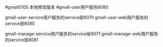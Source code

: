 #gmall0105 本地修改版本
#gmall-user用户服务8080

gmall-user-service用户服务的service层8070
gmall-user-web用户服务的service层8080

gmall-manage-service用户服务的service层8071
gmall-manage-web用户服务的service层8081